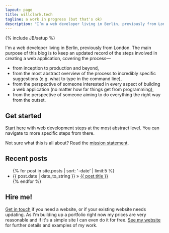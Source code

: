 ```yaml
---
layout: page
title: willclark.tech
tagline: a work in progress (but that's ok)
description: "I’m a web developer living in Berlin, previously from London. The main purpose of this blog is to keep an updated record of the steps involved in creating a web application, covering the process—"
---
```

{% include JB/setup %}

I'm a web developer living in Berlin, previously from London. The main purpose of this blog is to keep an updated record of the steps involved in creating a web application, covering the process—

* from inception to production and beyond,
* from the most abstract overview of the process to incredibly specific suggestions (e.g. what to type in the command line),
* from the perspective of someone interested in every aspect of building a web application (no matter how far things get from programming),
* from the perspective of someone aiming to do everything the right way from the outset.

## Get started

[Start here] with web development steps at the most abstract level. You can navigate to more specific steps from there.

Not sure what this is all about? Read the [mission statement].

## Recent posts

<ul class="posts">
  {% for post in site.posts | sort: '-date' | limit:5 %}
    <li><span>{{ post.date | date_to_string }}</span> &raquo; <a href="{{ BASE_PATH }}{{ post.url }}">{{ post.title }}</a></li>
  {% endfor %}
</ul>

## Hire me!

[Get in touch] if you need a website, or if your existing website needs updating. As I'm building up a portfolio right now my prices are very reasonable and if it's a simple site I can even do it for free. [See my website] for further details and examples of my work.

[Start here]: pages/start-here.html
[mission statement]: general/2015/10/16/mission-statement/
[Get in touch]: mailto:will@willclark.tech
[See my website]: http://willclark.tech